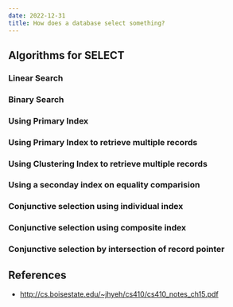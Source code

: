 ```yaml
---
date: 2022-12-31
title: How does a database select something?
---
```


## Algorithms for SELECT

### Linear Search

### Binary Search

### Using Primary Index

### Using Primary Index to retrieve multiple records

### Using Clustering Index to retrieve multiple records

### Using a seconday index on equality comparision

### Conjunctive selection using individual index

### Conjunctive selection using composite index

### Conjunctive selection by intersection of record pointer



## References
- http://cs.boisestate.edu/~jhyeh/cs410/cs410_notes_ch15.pdf